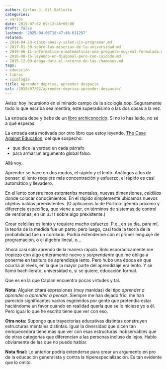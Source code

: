 ```yaml
---
author: Carlos J. Gil Bellosta
categories:
- varios
date: 2019-07-02 09:13:48+00:00
draft: false
lastmod: '2025-04-06T18:47:46.611257'
related:
- 2014-04-28-cinco-anos-y-salen-sin-programar.md
- 2017-01-30-sobre-las-miserias-de-la-universidad.md
- 2019-06-11-informatica-o-matematicas-una-pregunta-muy-mal-formulada.md
- 2010-08-16-leyendo-en-diagonal-pero-con-cuidado.md
- 2015-12-09-droga-dura-el-retorno-de-los-chamanes.md
tags:
- educación
- libros
- sicología
title: Aprender deprisa, aprender despacio
url: /2019/07/02/aprender-deprisa-aprender-despacio/
---
```


Aviso: hoy incursiono en el minado campo de la sicología _pop_. Seguramente todo lo que escriba sea mentira, esté superadísimo o las dos cosas a la vez.

La entrada debe y bebe de un [libro archiconocido](https://en.wikipedia.org/wiki/Thinking,_Fast_and_Slow). Si no lo has leído, no sé a qué esperas.

La entrada está motivada por otro libro que estoy leyendo, [The Case Against Education](https://en.wikipedia.org/wiki/Bryan_Caplan#The_Case_Against_Education), del que sospecho:

* que dice la verdad en cada párrafo
* para armar un argumento global falso.

Allá voy.

Aprender se hace en dos modos, el rápido y el lento. Análogos a los de pensar: el lento requiere más concentración y esfuerzo, el rápido es casi automático y llevadero.

En el lento construimos _estanterías_ mentales, nuevas dimensiones, _celdillas_ donde colocar conocimientos. En el rápido simplemente ubicamos nuevos objetos baldas preexistentes. (O aplicamos lo de Porfirio: género próximo y diferencia específica, que viene a ser, en términos de sistemas de control de versiones, en un `diff` sobre algo prexistente.)

Crear celdillas es lento y requiere mucho esfuerzo. P.e., en su día, para mí, la teoría de la medida fue un parto; pero luego, casi toda la teoría de la probabilidad fue un corolario. Podría extenderme con el primer lenguaje de programación, o el álgebra lineal, o...

Ahora casi solo aprendo de la manera rápida. Solo esporádicamente me tropiezo con algo enteramente nuevo y _sorprendente_ que me obliga a ponerme en tesitura de aprendizaje lento. Pero hubo una época en que ocurría al revés, en la que la mayor parte del aprendizaje era lento. Y se llamó bachillerato, universidad o, si se quiere, educación formal.

Que es en la que Caplan encuentra pocas virtudes y tal.

**Nota:** Alguien citará expresiones (muy manidas) del tipo _aprender a aprender_ o _aprender a pensar_. Siempre me han dejado frío, me han parecido significantes vacíos esgrimidos por gente que pretendía estar haciéndome un favor cuando en realidad quería que se lo hiciese yo a él. Pero igual lo que he escrito tiene que ver con eso.

**Otra nota:** Supongo que trayectorias educativas distintas construyen estructuras mentales distintas. Igual la diversidad que dicen tan enriquecedora tiene más que ver con esas estructuras inobservables que de otras categorías que diferencian a las personas incluso de lejos. Hablo obviamente de las que no puedo hablar.

**Nota final:** Lo anterior podría extenderse para crear un argumento en pro de la educación generalista y contra la hiperespecialización. Es tan evidente que lo omito.
